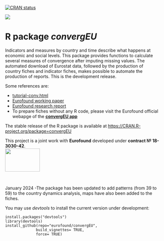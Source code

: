   <!-- badges: start -->
  [![CRAN status](https://www.r-pkg.org/badges/version/convergEU)](https://cran.r-project.org/package=convergEU)
<!-- badges: end -->

![](inst/logoConvergEU9_github.png)  

# R package *convergEU*

Indicators and measures by country and time describe
what happens at economic and social levels. This package provides
functions to calculate several measures of convergence after imputing
missing values. The automated download of Eurostat data,
followed by the production of country fiches and indicator fiches,
makes possible to  automate the production of reports.
This is the development release.  

Some references  are:   

  *  [tutorial-conv.html](https://www.eurofound.europa.eu/system/files/2022-04/introduction-to-the-convergeu-package-0.6.4-tutorial-v2-apr2022.pdf)   
  *  [Eurofound working paper](https://www.eurofound.europa.eu/en/publications/eurofound-paper/2020/monitoring-upward-convergence-eu-r-convergeu-package) 
  *  [Eurofound research report](https://www.eurofound.europa.eu/en/publications/2018/upward-convergence-eu-concepts-measurements-and-indicators)       
  *  To prepare fiches without any R code, please visit the Eurofound official  webapge of the [**convergEU app**](https://www.eurofound.europa.eu/en/resources/convergence-monitoring-hub/perform-convergence-analysis-eu-using-convergeu-app)

The stable release of the R package is available at https://CRAN.R-project.org/package=convergEU

This project is a joint work with  **Eurofound** developed under **contract &#8470;
 18-3030-42**.<br>
<img src="inst/EF2015_Logo_Colour_rid.png" width="113"  height="75">  


<br>  

January 2024 -The package has been updated to add patterns (from 39 to 59) to the country dynamics analysis, maps have also been added to the fiches.

You may use  *devtools* to  install the current version under development:   

```
install.packages("devtools")
library(devtools)
install_github(repo="eurofound/convergEU",
              build_vignettes= TRUE,
              force= TRUE)
```


